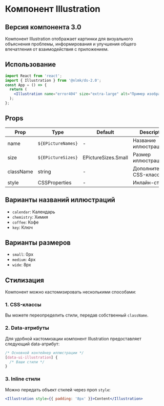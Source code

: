 # Компонент Illustration

## Версия компонента 3.0

Компонент Illustration отображает картинки для визуального объяснения проблемы, информирования и улучшения общего впечатления от взаимодействия с приложением.

## Использование

```jsx
import React from 'react';
import { Illustration } from '@nlmk/ds-2.0';
const App = () => {
  return (
    <Illustration name="error404" size="extra-large" alt="Пример изображения" style={{ border: '1px solid red' }} />
  );
};
```

## Props

| Prop      | Type               | Default             | Description              |
| --------- | ------------------ | ------------------- | ------------------------ |
| name      | `${EPictureNames}` | -                   | Название иллюстрации.    |
| size      | `${EPictureSizes}` | EPictureSizes.Small | Размер иллюстрации       |
| className | string             | -                   | Дополнительный CSS-класс |
| style     | CSSProperties      | -                   | Инлайн-стили             |

## Варианты названий иллюстраций

- `calendar`: Календарь
- `chemistry`: Химия
- `coffee`: Кофе
- `key`: Ключ

## Варианты размеров

- `small`: 0px
- `medium`: 4px
- `wide`: 8px

## Стилизация

Компонент можно кастомизировать несколькими способами:

### 1. CSS-классы

Вы можете переопределить стили, передав собственный `className`.

### 2. Data-атрибуты

Для удобной кастомизации компонент Illustration предоставляет следующий data-атрибут:

```css
/* Основной контейнер иллюстрации */
[data-ui-illustration] {
  /* Ваши стили */
}
```

### 3. Inline стили

Можно передать объект стилей через проп `style`:

```jsx
<Illustration style={{ padding: '8px' }}>Content</Illustration>
```
